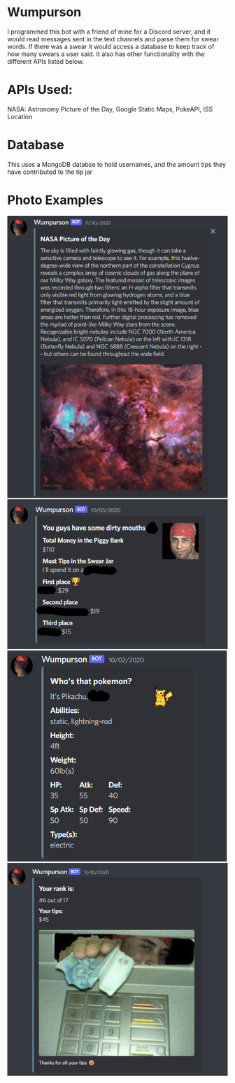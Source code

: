 # Wumpurson
I programmed this bot with a friend of mine for a Discord server, and it would read messages sent in the text channels and parse them for swear words. If there was a swear it would access a database to keep track of how many swears a user said. It also has other functionality with the different APIs listed below.

# APIs Used:
NASA: Astronomy Picture of the Day,
Google Static Maps,
PokeAPI,
ISS Location
# Database
This uses a MongoDB databse to hold usernames, and the amount tips they have contributed to the tip jar

# Photo Examples
![alt text](https://github.com/dentifrag/Discord-Bot-Wumpurson/blob/master/Wumpurson%20Photo%20Examples/NASA.png)
![alt text](https://github.com/dentifrag/Discord-Bot-Wumpurson/blob/master/Wumpurson%20Photo%20Examples/piggy-bank.png)
![alt text](https://github.com/dentifrag/Discord-Bot-Wumpurson/blob/master/Wumpurson%20Photo%20Examples/pokemon.png)
![alt text](https://github.com/dentifrag/Discord-Bot-Wumpurson/blob/master/Wumpurson%20Photo%20Examples/thank-you-tips.png)
